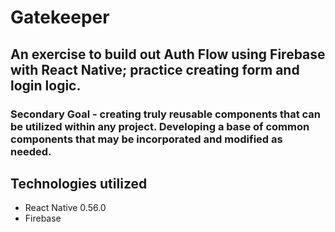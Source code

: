

# Gatekeeper


## An exercise to build out Auth Flow using Firebase with React Native; practice creating form and login logic.

### Secondary Goal - creating truly reusable components that can be utilized within any project. Developing a base of common components that may be incorporated and modified as needed.

## Technologies utilized

* React Native 0.56.0
* Firebase
